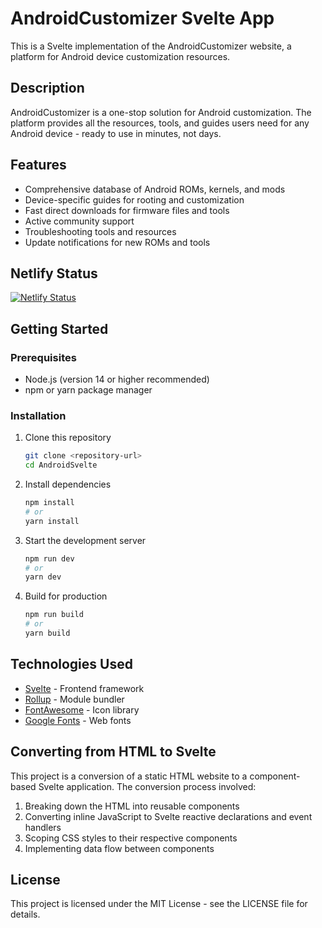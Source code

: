 # AndroidCustomizer Svelte App

This is a Svelte implementation of the AndroidCustomizer website, a platform for Android device customization resources.

## Description

AndroidCustomizer is a one-stop solution for Android customization. The platform provides all the resources, tools, and guides users need for any Android device - ready to use in minutes, not days.

## Features

- Comprehensive database of Android ROMs, kernels, and mods
- Device-specific guides for rooting and customization
- Fast direct downloads for firmware files and tools
- Active community support
- Troubleshooting tools and resources
- Update notifications for new ROMs and tools

## Netlify Status

[![Netlify Status](https://api.netlify.com/api/v1/badges/955f13f5-90a3-4b8e-8d43-e47b1ed1e3d6/deploy-status)](https://app.netlify.com/projects/droidify/deploys)

## Getting Started

### Prerequisites

- Node.js (version 14 or higher recommended)
- npm or yarn package manager

### Installation

1. Clone this repository
   ```bash
   git clone <repository-url>
   cd AndroidSvelte
   ```

2. Install dependencies
   ```bash
   npm install
   # or
   yarn install
   ```

3. Start the development server
   ```bash
   npm run dev
   # or
   yarn dev
   ```

4. Build for production
   ```bash
   npm run build
   # or
   yarn build
   ```

## Technologies Used

- [Svelte](https://svelte.dev/) - Frontend framework
- [Rollup](https://rollupjs.org/) - Module bundler
- [FontAwesome](https://fontawesome.com/) - Icon library
- [Google Fonts](https://fonts.google.com/) - Web fonts

## Converting from HTML to Svelte

This project is a conversion of a static HTML website to a component-based Svelte application. The conversion process involved:

1. Breaking down the HTML into reusable components
2. Converting inline JavaScript to Svelte reactive declarations and event handlers
3. Scoping CSS styles to their respective components
4. Implementing data flow between components

## License

This project is licensed under the MIT License - see the LICENSE file for details.
